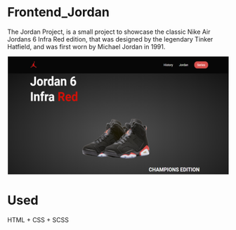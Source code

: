 # Frontend_Jordan

The Jordan Project, is a small project to showcase the classic Nike Air Jordans 6 Infra Red edition, that was designed by the legendary Tinker Hatfield, and was first worn by 
Michael Jordan in 1991.

![screenshot](img/screen_shot.png)

# Used

HTML + CSS + SCSS

